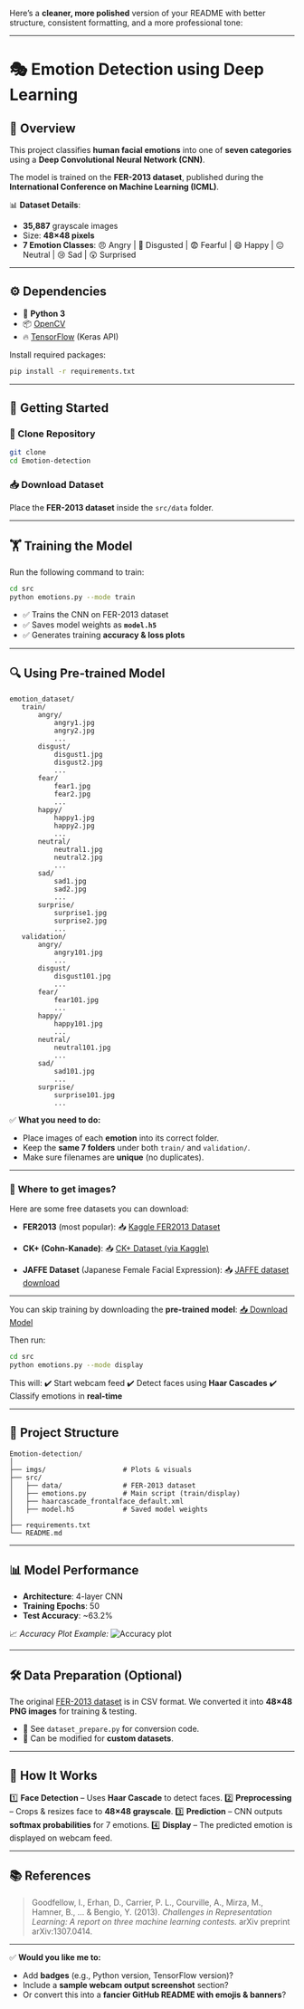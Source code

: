 
Here’s a **cleaner, more polished** version of your README with better structure, consistent formatting, and a more professional tone:

---

# 🎭 Emotion Detection using Deep Learning

## 📌 Overview

This project classifies **human facial emotions** into one of **seven categories** using a **Deep Convolutional Neural Network (CNN)**.

The model is trained on the **FER-2013 dataset**, published during the **International Conference on Machine Learning (ICML)**.

📊 **Dataset Details**:

* **35,887** grayscale images
* Size: **48×48 pixels**
* **7 Emotion Classes**: 😠 Angry | 🤢 Disgusted | 😨 Fearful | 😄 Happy | 😐 Neutral | 😢 Sad | 😲 Surprised

---

## ⚙️ Dependencies

* 🐍 **Python 3**
* 📦 [OpenCV](https://opencv.org/)
* 🔥 [TensorFlow](https://www.tensorflow.org/) (Keras API)

Install required packages:

```bash
pip install -r requirements.txt
```

---

## 🚀 Getting Started

### 📂 Clone Repository

```bash
git clone 
cd Emotion-detection
```

### 📥 Download Dataset

Place the **FER-2013 dataset** inside the `src/data` folder.

---

## 🏋️ Training the Model

Run the following command to train:

```bash
cd src
python emotions.py --mode train
```

* ✅ Trains the CNN on FER-2013 dataset
* ✅ Saves model weights as **`model.h5`**
* ✅ Generates training **accuracy & loss plots**

---

## 🔍 Using Pre-trained Model


```
emotion_dataset/
   train/
       angry/
           angry1.jpg
           angry2.jpg
           ...
       disgust/
           disgust1.jpg
           disgust2.jpg
           ...
       fear/
           fear1.jpg
           fear2.jpg
           ...
       happy/
           happy1.jpg
           happy2.jpg
           ...
       neutral/
           neutral1.jpg
           neutral2.jpg
           ...
       sad/
           sad1.jpg
           sad2.jpg
           ...
       surprise/
           surprise1.jpg
           surprise2.jpg
           ...
   validation/
       angry/
           angry101.jpg
           ...
       disgust/
           disgust101.jpg
           ...
       fear/
           fear101.jpg
           ...
       happy/
           happy101.jpg
           ...
       neutral/
           neutral101.jpg
           ...
       sad/
           sad101.jpg
           ...
       surprise/
           surprise101.jpg
           ...
```

✅ **What you need to do:**

* Place images of each **emotion** into its correct folder.
* Keep the **same 7 folders** under both `train/` and `validation/`.
* Make sure filenames are **unique** (no duplicates).

---

### 🚀 **Where to get images?**

Here are some free datasets you can download:

* **FER2013** (most popular):
  📥 [Kaggle FER2013 Dataset](https://www.kaggle.com/datasets/msambare/fer2013)

* **CK+ (Cohn-Kanade)**:
  📥 [CK+ Dataset (via Kaggle)](https://www.kaggle.com/datasets/shawon10/ckplus)

* **JAFFE Dataset** (Japanese Female Facial Expression):
  📥 [JAFFE dataset download](https://zenodo.org/record/3451524)

---




You can skip training by downloading the **pre-trained model**:
[📥 Download Model](https://drive.google.com/file/d/1FUn0XNOzf-nQV7QjbBPA6-8GLoHNNgv-/view?usp=sharing)

Then run:

```bash
cd src
python emotions.py --mode display
```

This will:
✔️ Start webcam feed
✔️ Detect faces using **Haar Cascades**
✔️ Classify emotions in **real-time**

---

## 📁 Project Structure

```
Emotion-detection/
│
├── imgs/                   # Plots & visuals
├── src/
│   ├── data/               # FER-2013 dataset
│   ├── emotions.py         # Main script (train/display)
│   ├── haarcascade_frontalface_default.xml
│   ├── model.h5            # Saved model weights
│
├── requirements.txt
└── README.md
```

---

## 📊 Model Performance

* **Architecture**: 4-layer CNN
* **Training Epochs**: 50
* **Test Accuracy**: \~63.2%

📈 *Accuracy Plot Example:*
![Accuracy plot](imgs/accuracy.png)

---

## 🛠 Data Preparation (Optional)

The original [FER-2013 dataset](https://www.kaggle.com/deadskull7/fer2013) is in CSV format.
We converted it into **48×48 PNG images** for training & testing.

* 📜 See `dataset_prepare.py` for conversion code.
* 🧪 Can be modified for **custom datasets**.

---

## 🔬 How It Works

1️⃣ **Face Detection** – Uses **Haar Cascade** to detect faces.
2️⃣ **Preprocessing** – Crops & resizes face to **48×48 grayscale**.
3️⃣ **Prediction** – CNN outputs **softmax probabilities** for 7 emotions.
4️⃣ **Display** – The predicted emotion is displayed on webcam feed.

---

## 📚 References

> Goodfellow, I., Erhan, D., Carrier, P. L., Courville, A., Mirza, M., Hamner, B., ... & Bengio, Y. (2013).
> *Challenges in Representation Learning: A report on three machine learning contests.*
> arXiv preprint arXiv:1307.0414.

---

✅ **Would you like me to:**

* Add **badges** (e.g., Python version, TensorFlow version)?
* Include a **sample webcam output screenshot** section?
* Or convert this into a **fancier GitHub README with emojis & banners**?
